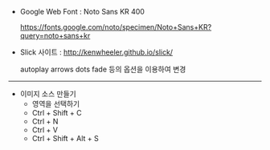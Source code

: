 + Google Web Font : Noto Sans KR 400

  https://fonts.google.com/noto/specimen/Noto+Sans+KR?query=noto+sans+kr

+ Slick 사이트 : http://kenwheeler.github.io/slick/

  autoplay arrows dots fade 등의 옵션을 이용하여 변경
  
-----

+ 이미지 소스 만들기
  + 영역을 선택하기
  + Ctrl + Shift + C
  + Ctrl + N
  + Ctrl + V
  + Ctrl + Shift + Alt + S
